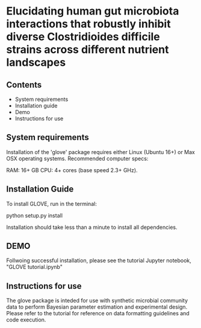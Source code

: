 # Elucidating human gut microbiota interactions that robustly inhibit diverse Clostridioides difficile strains across different nutrient landscapes

## Contents 

- System requirements
- Installation guide
- Demo
- Instructions for use

## System requirements 

Installation of the 'glove' package requires either Linux (Ubuntu 16+) or Max OSX operating systems. Recommended computer specs: 

RAM: 16+ GB
CPU: 4+ cores (base speed 2.3+ GHz). 

## Installation Guide

To install GLOVE, run in the terminal:

python setup.py install

Installation should take less than a minute to install all dependencies. 

## DEMO

Follwoing successful installation, please see the tutorial Jupyter notebook, "GLOVE tutorial.ipynb" 

## Instructions for use

The glove package is inteded for use with synthetic microbial community data to perform Bayesian parameter estimation and experimental design. Please refer to the tutorial for reference on data formatting guidelines and code execution. 
